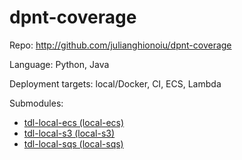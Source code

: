 # dpnt-coverage

Repo: http://github.com/julianghionoiu/dpnt-coverage

Language: Python, Java

Deployment targets: local/Docker, CI, ECS, Lambda

Submodules:

- [tdl-local-ecs (local-ecs)](tdl-local-ecs.md)
- [tdl-local-s3 (local-s3)](tdl-local-s3.md)
- [tdl-local-sqs (local-sqs)](tdl-local-sqs.md)